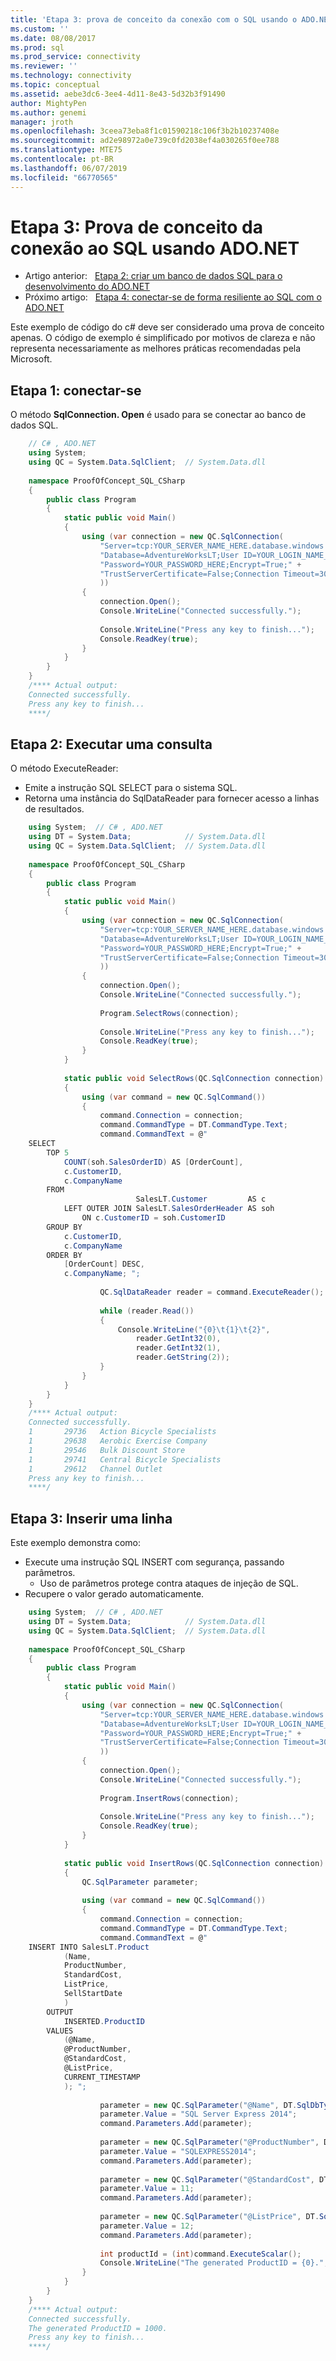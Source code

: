 ```yaml
---
title: 'Etapa 3: prova de conceito da conexão com o SQL usando o ADO.NET | Microsoft Docs'
ms.custom: ''
ms.date: 08/08/2017
ms.prod: sql
ms.prod_service: connectivity
ms.reviewer: ''
ms.technology: connectivity
ms.topic: conceptual
ms.assetid: aebe3dc6-3ee4-4d11-8e43-5d32b3f91490
author: MightyPen
ms.author: genemi
manager: jroth
ms.openlocfilehash: 3ceea73eba8f1c01590218c106f3b2b10237408e
ms.sourcegitcommit: ad2e98972a0e739c0fd2038ef4a030265f0ee788
ms.translationtype: MTE75
ms.contentlocale: pt-BR
ms.lasthandoff: 06/07/2019
ms.locfileid: "66770565"
---
```

# <a name="step-3-proof-of-concept-connecting-to-sql-using-adonet"></a>Etapa 3: Prova de conceito da conexão ao SQL usando ADO.NET

- Artigo anterior:&nbsp;&nbsp;&nbsp;[Etapa 2: criar um banco de dados SQL para o desenvolvimento do ADO.NET](step-2-create-a-sql-database-for-ado-net-development.md)  
- Próximo artigo:&nbsp;&nbsp;&nbsp;[Etapa 4: conectar-se de forma resiliente ao SQL com o ADO.NET](step-4-connect-resiliently-to-sql-with-ado-net.md)  

  
Este exemplo de código do c# deve ser considerado uma prova de conceito apenas. O código de exemplo é simplificado por motivos de clareza e não representa necessariamente as melhores práticas recomendadas pela Microsoft.  
  
## <a name="step-1-connect"></a>Etapa 1: conectar-se
  
O método **SqlConnection. Open** é usado para se conectar ao banco de dados SQL.  


```csharp
    // C# , ADO.NET  
    using System;
    using QC = System.Data.SqlClient;  // System.Data.dll  
      
    namespace ProofOfConcept_SQL_CSharp  
    {  
        public class Program  
        {  
            static public void Main()  
            {  
                using (var connection = new QC.SqlConnection(  
                    "Server=tcp:YOUR_SERVER_NAME_HERE.database.windows.net,1433;" +
                    "Database=AdventureWorksLT;User ID=YOUR_LOGIN_NAME_HERE;" +
                    "Password=YOUR_PASSWORD_HERE;Encrypt=True;" +
                    "TrustServerCertificate=False;Connection Timeout=30;"  
                    ))  
                {  
                    connection.Open();  
                    Console.WriteLine("Connected successfully.");  
  
                    Console.WriteLine("Press any key to finish...");  
                    Console.ReadKey(true);  
                }  
            }  
        }  
    }  
    /**** Actual output:  
    Connected successfully.  
    Press any key to finish...  
    ****/  
```  


## <a name="step-2--execute-a-query"></a>Etapa 2: Executar uma consulta  
  
O método ExecuteReader:  
  
- Emite a instrução SQL SELECT para o sistema SQL.  
- Retorna uma instância do SqlDataReader para fornecer acesso a linhas de resultados.  
  
  
  
```csharp
    using System;  // C# , ADO.NET  
    using DT = System.Data;            // System.Data.dll  
    using QC = System.Data.SqlClient;  // System.Data.dll  
      
    namespace ProofOfConcept_SQL_CSharp  
    {  
        public class Program  
        {  
            static public void Main()  
            {  
                using (var connection = new QC.SqlConnection(  
                    "Server=tcp:YOUR_SERVER_NAME_HERE.database.windows.net,1433;" +
                    "Database=AdventureWorksLT;User ID=YOUR_LOGIN_NAME_HERE;" +
                    "Password=YOUR_PASSWORD_HERE;Encrypt=True;" +
                    "TrustServerCertificate=False;Connection Timeout=30;"  
                    ))  
                {  
                    connection.Open();  
                    Console.WriteLine("Connected successfully.");  
      
                    Program.SelectRows(connection);  
      
                    Console.WriteLine("Press any key to finish...");  
                    Console.ReadKey(true);  
                }  
            }  
      
            static public void SelectRows(QC.SqlConnection connection)  
            {  
                using (var command = new QC.SqlCommand())  
                {  
                    command.Connection = connection;  
                    command.CommandType = DT.CommandType.Text;  
                    command.CommandText = @"  
    SELECT  
        TOP 5  
            COUNT(soh.SalesOrderID) AS [OrderCount],  
            c.CustomerID,  
            c.CompanyName  
        FROM  
                            SalesLT.Customer         AS c  
            LEFT OUTER JOIN SalesLT.SalesOrderHeader AS soh  
                ON c.CustomerID = soh.CustomerID  
        GROUP BY  
            c.CustomerID,  
            c.CompanyName  
        ORDER BY  
            [OrderCount] DESC,  
            c.CompanyName; ";  
      
                    QC.SqlDataReader reader = command.ExecuteReader();  
      
                    while (reader.Read())  
                    {  
                        Console.WriteLine("{0}\t{1}\t{2}",  
                            reader.GetInt32(0),  
                            reader.GetInt32(1),  
                            reader.GetString(2));  
                    }  
                }  
            }  
        }  
    }  
    /**** Actual output:  
    Connected successfully.  
    1       29736   Action Bicycle Specialists  
    1       29638   Aerobic Exercise Company  
    1       29546   Bulk Discount Store  
    1       29741   Central Bicycle Specialists  
    1       29612   Channel Outlet  
    Press any key to finish...  
    ****/  
```  
  
  
  
## <a name="step-3-insert-a-row"></a>Etapa 3: Inserir uma linha  
  
  
Este exemplo demonstra como:  
  
- Execute uma instrução SQL INSERT com segurança, passando parâmetros.  
  - Uso de parâmetros protege contra ataques de injeção de SQL.  
- Recupere o valor gerado automaticamente.  
  
  
  
```csharp
    using System;  // C# , ADO.NET  
    using DT = System.Data;            // System.Data.dll  
    using QC = System.Data.SqlClient;  // System.Data.dll  
      
    namespace ProofOfConcept_SQL_CSharp  
    {  
        public class Program  
        {  
            static public void Main()  
            {  
                using (var connection = new QC.SqlConnection(  
                    "Server=tcp:YOUR_SERVER_NAME_HERE.database.windows.net,1433;" +
                    "Database=AdventureWorksLT;User ID=YOUR_LOGIN_NAME_HERE;" +
                    "Password=YOUR_PASSWORD_HERE;Encrypt=True;" +
                    "TrustServerCertificate=False;Connection Timeout=30;"  
                    ))  
                {  
                    connection.Open();  
                    Console.WriteLine("Connected successfully.");  
      
                    Program.InsertRows(connection);  
      
                    Console.WriteLine("Press any key to finish...");  
                    Console.ReadKey(true);  
                }  
            }  
      
            static public void InsertRows(QC.SqlConnection connection)  
            {  
                QC.SqlParameter parameter;  
      
                using (var command = new QC.SqlCommand())  
                {  
                    command.Connection = connection;  
                    command.CommandType = DT.CommandType.Text;  
                    command.CommandText = @"  
    INSERT INTO SalesLT.Product  
            (Name,  
            ProductNumber,  
            StandardCost,  
            ListPrice,  
            SellStartDate  
            )  
        OUTPUT  
            INSERTED.ProductID  
        VALUES  
            (@Name,  
            @ProductNumber,  
            @StandardCost,  
            @ListPrice,  
            CURRENT_TIMESTAMP  
            ); ";  
      
                    parameter = new QC.SqlParameter("@Name", DT.SqlDbType.NVarChar, 50);  
                    parameter.Value = "SQL Server Express 2014";  
                    command.Parameters.Add(parameter);  
      
                    parameter = new QC.SqlParameter("@ProductNumber", DT.SqlDbType.NVarChar, 25);  
                    parameter.Value = "SQLEXPRESS2014";  
                    command.Parameters.Add(parameter);  
      
                    parameter = new QC.SqlParameter("@StandardCost", DT.SqlDbType.Int);  
                    parameter.Value = 11;  
                    command.Parameters.Add(parameter);  
      
                    parameter = new QC.SqlParameter("@ListPrice", DT.SqlDbType.Int);  
                    parameter.Value = 12;  
                    command.Parameters.Add(parameter);  
      
                    int productId = (int)command.ExecuteScalar();  
                    Console.WriteLine("The generated ProductID = {0}.", productId);  
                }  
            }  
        }  
    }  
    /**** Actual output:  
    Connected successfully.  
    The generated ProductID = 1000.  
    Press any key to finish...  
    ****/  
```
